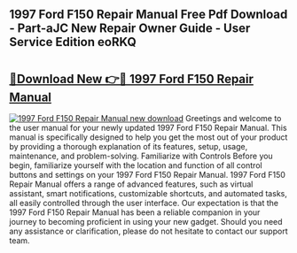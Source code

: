 ## 1997 Ford F150 Repair Manual Free Pdf Download - Part-aJC New Repair Owner Guide - User Service Edition eoRKQ

# <h2><a href="http://bc35011.oget.top/?id=1997+Ford+F150+Repair+Manual">🔗Download New 👉🔴 1997 Ford F150 Repair Manual</a></h2>

[![1997 Ford F150 Repair Manual new download](https://i.imgur.com/5g1atiW.png)](http://bc35011.oget.top/?id=1997+Ford+F150+Repair+Manual)
Greetings and welcome to the user manual for your newly updated 1997 Ford F150 Repair Manual. This manual is specifically designed to help you get the most out of your product by providing a thorough explanation of its features, setup, usage, maintenance, and problem-solving. Familiarize with Controls Before you begin, familiarize yourself with the location and function of all control buttons and settings on your 1997 Ford F150 Repair Manual. 1997 Ford F150 Repair Manual offers a range of advanced features, such as virtual assistant, smart notifications, customizable shortcuts, and automated tasks, all easily controlled through the user interface. Our expectation is that the 1997 Ford F150 Repair Manual has been a reliable companion in your journey to becoming proficient in using your new gadget. Should you need any assistance or clarification, please do not hesitate to contact our support team.
